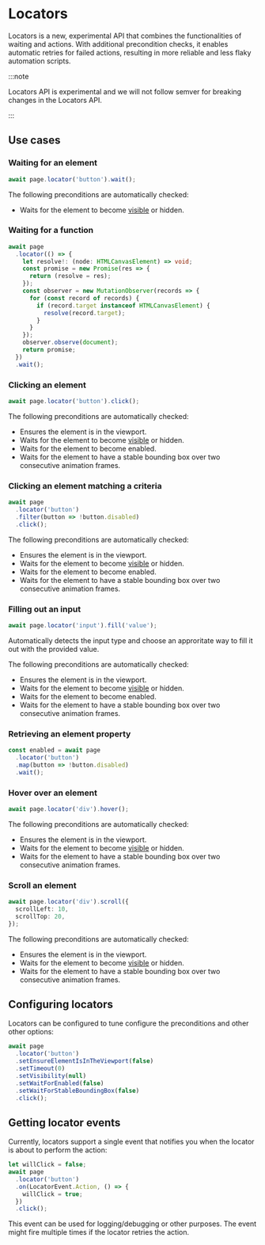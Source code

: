 # Locators

Locators is a new, experimental API that combines the functionalities of
waiting and actions. With additional precondition checks, it
enables automatic retries for failed actions, resulting in more reliable and
less flaky automation scripts.

:::note

Locators API is experimental and we will not follow semver for breaking changes
in the Locators API.

:::

## Use cases

### Waiting for an element

```ts
await page.locator('button').wait();
```

The following preconditions are automatically checked:

- Waits for the element to become
  [visible](https://pptr.dev/api/puppeteer.elementhandle.isvisible/) or hidden.

### Waiting for a function

```ts
await page
  .locator(() => {
    let resolve!: (node: HTMLCanvasElement) => void;
    const promise = new Promise(res => {
      return (resolve = res);
    });
    const observer = new MutationObserver(records => {
      for (const record of records) {
        if (record.target instanceof HTMLCanvasElement) {
          resolve(record.target);
        }
      }
    });
    observer.observe(document);
    return promise;
  })
  .wait();
```

### Clicking an element

```ts
await page.locator('button').click();
```

The following preconditions are automatically checked:

- Ensures the element is in the viewport.
- Waits for the element to become
  [visible](https://pptr.dev/api/puppeteer.elementhandle.isvisible/) or hidden.
- Waits for the element to become enabled.
- Waits for the element to have a stable bounding box over two consecutive
  animation frames.

### Clicking an element matching a criteria

```ts
await page
  .locator('button')
  .filter(button => !button.disabled)
  .click();
```

The following preconditions are automatically checked:

- Ensures the element is in the viewport.
- Waits for the element to become
  [visible](https://pptr.dev/api/puppeteer.elementhandle.isvisible/) or hidden.
- Waits for the element to become enabled.
- Waits for the element to have a stable bounding box over two consecutive
  animation frames.

### Filling out an input

```ts
await page.locator('input').fill('value');
```

Automatically detects the input type and choose an approritate way to fill it out with the provided value.

The following preconditions are automatically checked:

- Ensures the element is in the viewport.
- Waits for the element to become
  [visible](https://pptr.dev/api/puppeteer.elementhandle.isvisible/) or hidden.
- Waits for the element to become enabled.
- Waits for the element to have a stable bounding box over two consecutive
  animation frames.

### Retrieving an element property

```ts
const enabled = await page
  .locator('button')
  .map(button => !button.disabled)
  .wait();
```

### Hover over an element

```ts
await page.locator('div').hover();
```

The following preconditions are automatically checked:

- Ensures the element is in the viewport.
- Waits for the element to become
  [visible](https://pptr.dev/api/puppeteer.elementhandle.isvisible/) or hidden.
- Waits for the element to have a stable bounding box over two consecutive
  animation frames.

### Scroll an element

```ts
await page.locator('div').scroll({
  scrollLeft: 10,
  scrollTop: 20,
});
```

The following preconditions are automatically checked:

- Ensures the element is in the viewport.
- Waits for the element to become
  [visible](https://pptr.dev/api/puppeteer.elementhandle.isvisible/) or hidden.
- Waits for the element to have a stable bounding box over two consecutive
  animation frames.

## Configuring locators

Locators can be configured to tune configure the preconditions and other other options:

```ts
await page
  .locator('button')
  .setEnsureElementIsInTheViewport(false)
  .setTimeout(0)
  .setVisibility(null)
  .setWaitForEnabled(false)
  .setWaitForStableBoundingBox(false)
  .click();
```

## Getting locator events

Currently, locators support a single event that notifies you when the locator is about to perform the action:

```ts
let willClick = false;
await page
  .locator('button')
  .on(LocatorEvent.Action, () => {
    willClick = true;
  })
  .click();
```

This event can be used for logging/debugging or other purposes. The event might
fire multiple times if the locator retries the action.
